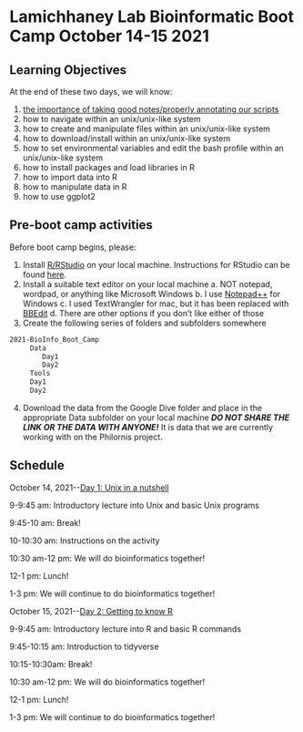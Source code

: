 # Lamichhaney Lab Bioinformatic Boot Camp October 14-15 2021

## Learning Objectives

At the end of these two days, we will know:
1.	[the importance of taking good notes/properly annotating our scripts](https://github.com/wjdavis90/Omics_lab_server/blob/main/tutorials/2021_Bio_Info_Bootcamp/writing_our_own_tutorials.md)
2.	how to navigate within an unix/unix-like system
3.	how to create and manipulate files within an unix/unix-like system
4.	how to download/install within an unix/unix-like system
5.	how to set environmental variables and edit the bash profile within an unix/unix-like system
6.	how to install packages and load libraries in R
7.	how to import data into R
8.	how to manipulate data in R
9.	how to use ggplot2

## Pre-boot camp activities

Before boot camp begins, please:
1.	Install [R/RStudio](https://www.r-project.org/) on your local machine. Instructions for RStudio can be found [here](https://youtu.be/D6CunpqF04E).
2.	Install a suitable text editor on your local machine
a.	NOT notepad, wordpad, or anything like Microsoft Windows
b.	I use [Notepad++](https://notepad-plus-plus.org/) for Windows
c.	I used TextWrangler for mac, but it has been replaced with [BBEdit](https://www.barebones.com/products/bbedit/)
d.	There are other options if you don’t like either of those
3.	Create the following series of folders and subfolders somewhere
```bash
2021-BioInfo_Boot_Camp
     Data
        Day1
        Day2
     Tools
     Day1
     Day2
```
4.	Download the data from the Google Dive folder and place in the appropriate Data subfolder on your local machine
***DO NOT SHARE THE LINK OR THE DATA WITH ANYONE!*** It is data that we are currently working with on the Philornis project.
 

## Schedule

October 14, 2021--[Day 1: Unix in a nutshell](https://github.com/wjdavis90/Omics_lab_server/tree/main/tutorials/2021_Bio_Info_Bootcamp/Unix_in_a_nutshell)

9-9:45 am: Introductory lecture into Unix and basic Unix programs

9:45-10 am: Break!

10-10:30 am: Instructions on the activity

10:30 am-12 pm: We will do bioinformatics together!

12-1 pm: Lunch!

1-3 pm: We will continue to do bioinformatics together!

October 15, 2021--[Day 2: Getting to know R](https://github.com/wjdavis90/Omics_lab_server/tree/main/tutorials/2021_Bio_Info_Bootcamp/Getting_to_know_R)

9-9:45 am: Introductory lecture into R and basic R commands

9:45-10:15 am: Introduction to tidyverse

10:15-10:30am: Break!

10:30 am-12 pm: We will do bioinformatics together!

12-1 pm: Lunch!

1-3 pm: We will continue to do bioinformatics together!
